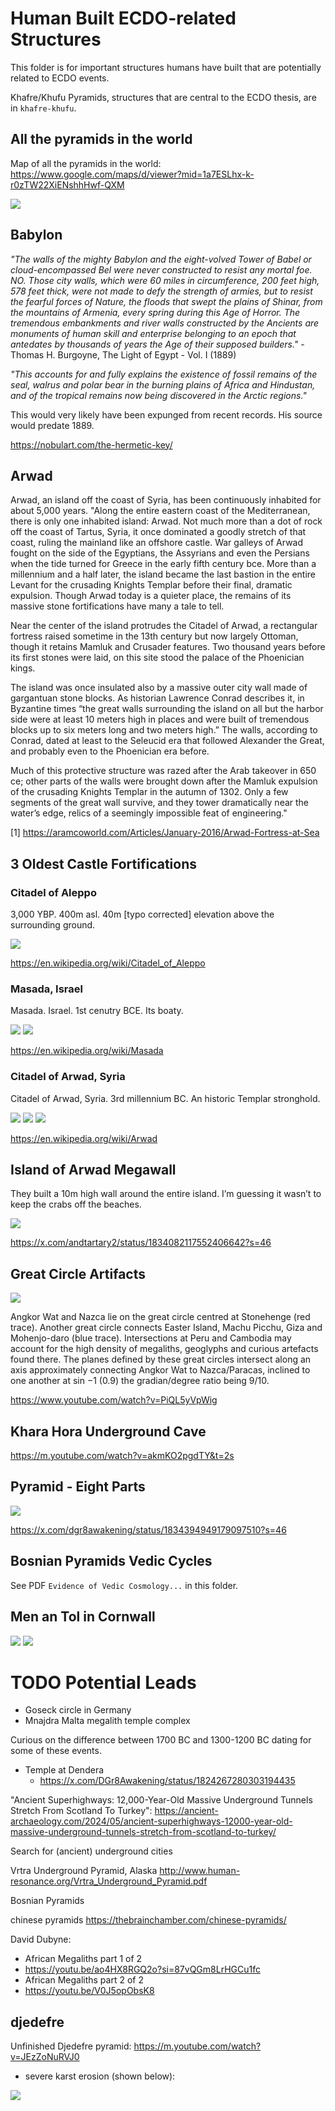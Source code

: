 # Human Built ECDO-related Structures

This folder is for important structures humans have built that are potentially related to ECDO events.

Khafre/Khufu Pyramids, structures that are central to the ECDO thesis, are in `khafre-khufu`.

## All the pyramids in the world

Map of all the pyramids in the world: https://www.google.com/maps/d/viewer?mid=1a7ESLhx-k-r0zTW22XiENshhHwf-QXM

![](img/all-pyramids.jpg)

## Babylon

*"The walls of the mighty Babylon and the eight-volved Tower of Babel or cloud-encompassed Bel were never constructed to resist any mortal foe. NO. Those city walls, which were 60 miles in circumference, 200 feet high, 578 feet thick, were not made to defy the strength of armies, but to resist the fearful forces of Nature, the floods that swept the plains of Shinar, from the mountains of Armenia, every spring during this Age of Horror. The tremendous embankments and river walls constructed by the Ancients are monuments of human skill and enterprise belonging to an epoch that antedates by thousands of years the Age of their supposed builders."* - Thomas H. Burgoyne, The Light of Egypt - Vol. I (1889)

*"This accounts for and fully explains the existence of fossil remains of the seal, walrus and polar bear in the burning plains of Africa and Hindustan, and of the tropical remains now being discovered in the Arctic regions."*

This would very likely have been expunged from recent records. His source would predate 1889.

https://nobulart.com/the-hermetic-key/

## Arwad

Arwad, an island off the coast of Syria, has been continuously inhabited for about 5,000 years. "Along the entire eastern coast of the Mediterranean, there is only one inhabited island: Arwad. Not much more than a dot of rock off the coast of Tartus, Syria, it once dominated a goodly stretch of that coast, ruling the mainland like an offshore castle. War galleys of Arwad fought on the side of the Egyptians, the Assyrians and even the Persians when the tide turned for Greece in the early fifth century bce. More than a millennium and a half later, the island became the last bastion in the entire Levant for the crusading Knights Templar before their final, dramatic expulsion. Though Arwad today is a quieter place, the remains of its massive stone fortifications have many a tale to tell.

Near the center of the island protrudes the Citadel of Arwad, a rectangular fortress raised sometime in the 13th century but now largely Ottoman, though it retains Mamluk and Crusader features. Two thousand years before its first stones were laid, on this site stood the palace of the Phoenician kings.

The island was once insulated also by a massive outer city wall made of gargantuan stone blocks. As historian Lawrence Conrad describes it, in Byzantine times “the great walls surrounding the island on all but the harbor side were at least 10 meters high in places and were built of tremendous blocks up to six meters long and two meters high.” The walls, according to Conrad, dated at least to the Seleucid era that followed Alexander the Great, and probably even to the Phoenician era before.

Much of this protective structure was razed after the Arab takeover in 650 ce; other parts of the walls were brought down after the Mamluk expulsion of the crusading Knights Templar in the autumn of 1302. Only a few segments of the great wall survive, and they tower dramatically near the water’s edge, relics of a seemingly impossible feat of engineering."

[1] https://aramcoworld.com/Articles/January-2016/Arwad-Fortress-at-Sea

## 3 Oldest Castle Fortifications

### Citadel of Aleppo

3,000 YBP. 400m asl. 40m [typo corrected] elevation above the surrounding ground.

![](img/citadel-of-aleppo.jpg)

https://en.wikipedia.org/wiki/Citadel_of_Aleppo

### Masada, Israel

Masada. Israel. 1st cenutry BCE. Its boaty.

![](img/masada1.jpg)
![](img/masada2.jpg)

https://en.wikipedia.org/wiki/Masada

### Citadel of Arwad, Syria

Citadel of Arwad, Syria. 3rd millennium BC. An historic Templar stronghold.

![](img/citadel-of-arwad1.jpg)
![](img/citadel-of-arwad2.jpg)
![](img/citadel-of-arwad3.jpg)

https://en.wikipedia.org/wiki/Arwad

## Island of Arwad Megawall

They built a 10m high wall around the entire island. I’m guessing it wasn’t to keep the crabs off the beaches. 

![](img/arwad.jpg)

https://x.com/andtartary2/status/1834082117552406642?s=46

## Great Circle Artifacts

![](img/great-circle-artifacts.jpg)

Angkor Wat and Nazca lie on the great circle centred at Stonehenge (red trace). Another great circle connects Easter Island, Machu Picchu, Giza and Mohenjo-daro (blue trace). Intersections at Peru and Cambodia may account for the high density of megaliths, geoglyphs and curious artefacts found there. The planes defined by these great circles intersect along an axis approximately connecting Angkor Wat to Nazca/Paracas, inclined to one another at sin −1 (0.9) the gradian/degree ratio being 9/10.

https://www.youtube.com/watch?v=PiQL5yVpWig

## Khara Hora Underground Cave

https://m.youtube.com/watch?v=akmKO2pgdTY&t=2s

## Pyramid - Eight Parts

![](img/octant.jpg)

https://x.com/dgr8awakening/status/1834394949179097510?s=46

## Bosnian Pyramids Vedic Cycles

See PDF `Evidence of Vedic Cosmology...` in this folder.

## Men an Tol in Cornwall

![](img/men-an-tol.jpg)
![](img/men-an-tol2.jpg)

# TODO Potential Leads

- Goseck circle in Germany
- Mnajdra Malta megalith temple complex

Curious on the difference between 1700 BC and 1300-1200 BC dating for some of these events.

- Temple at Dendera
	- https://x.com/DGr8Awakening/status/1824267280303194435

"Ancient Superhighways: 12,000-Year-Old Massive Underground Tunnels Stretch From Scotland To Turkey": https://ancient-archaeology.com/2024/05/ancient-superhighways-12000-year-old-massive-underground-tunnels-stretch-from-scotland-to-turkey/

Search for (ancient) underground cities

Vrtra Underground Pyramid, Alaska http://www.human-resonance.org/Vrtra_Underground_Pyramid.pdf

Bosnian Pyramids

chinese pyramids https://thebrainchamber.com/chinese-pyramids/

David Dubyne:
- African Megaliths part 1 of 2
- https://youtu.be/ao4HX8RGQ2o?si=87vQGm8LrHGCu1fc
- African Megaliths part 2 of 2
- https://youtu.be/V0J5opObsK8

## djedefre

Unfinished Djedefre pyramid: https://m.youtube.com/watch?v=JEzZoNuRVJ0
- severe karst erosion (shown below):

![](img/djedefre.jpg)
